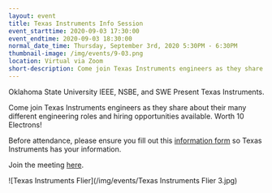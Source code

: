 ```yaml
---
layout: event
title: Texas Instruments Info Session
event_starttime: 2020-09-03 17:30:00
event_endtime: 2020-09-03 18:30:00
normal_date_time: Thursday, September 3rd, 2020 5:30PM - 6:30PM
thumbnail-image: /img/events/9-03.png
location: Virtual via Zoom
short-description: Come join Texas Instruments engineers as they share about their many different engineering roles and hiring opportunities available. Worth 10 Electrons!
---
```


Oklahoma State University IEEE, NSBE, and SWE Present Texas Instruments.

Come join Texas Instruments engineers as they share about their many different engineering roles and hiring opportunities available. Worth 10 Electrons!

Before attendance, please ensure you fill out this [information form](http://tinyurl.com/y2wv6pd3) so Texas Instruments has your information.

Join the meeting [here](https://zoom.okstateieee.org).

![Texas Instruments Flier](/img/events/Texas Instruments Flier 3.jpg)
